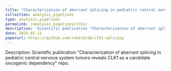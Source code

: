 ```yaml
---
title: "Characterization of aberrant splicing in pediatric central nervous system tumors reveals CLK1 as a candidate oncogenic dependency"
collection: analysis_pipelines
type: analysis_pipelines
permalink: /analysis_pipelines/clk1/
description: 'Scientific publication "Characterization of aberrant splicing in pediatric central nervous system tumors reveals CLK1 as a candidate oncogenic dependency" repo.'
date: 2025-01-12
paperurl: https://github.com/rokitalab/clk1-splicing
---
```


Description: Scientific publication "Characterization of aberrant splicing in pediatric central nervous system tumors reveals CLK1 as a candidate oncogenic dependency" repo.
